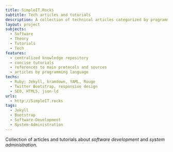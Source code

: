 ```yaml
---
title: SimpleIT.Rocks
subtitle: Tech articles and tutorials
description: A collection of technical articles categorized by programming language
layout: project
subjects:
  - Software
  - Theory
  - Tutorials
  - Tech
features:
  - centralized knowledge repository
  - concise tutorials
  - references to main protocols and sources
  - articles by programming language
techs:
  - Ruby; Jekyll, kramdown, YAML, Rouge
  - Twitter Bootstrap, responsive design
  - SEO, HTML5, json-ld
urls:
  - http://SimpleIT.rocks
tags: 
  - Jekyll
  - Bootstrap
  - Software-Development
  - System-Administration
---
```


Collection of articles and tutorials about _software development_ and _system administration_.


